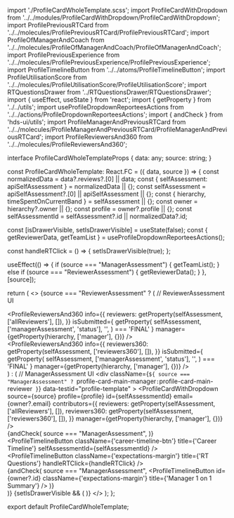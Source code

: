 import './ProfileCardWholeTemplate.scss';
import ProfileCardWithDropdown from '../../modules/ProfileCardWithDropdown/ProfileCardWithDropdown';
import ProfilePreviousRTCard from '../../molecules/ProfilePreviousRTCard/ProfilePreviousRTCard';
import ProfileOfManagerAndCoach from '../../molecules/ProfileOfManagerAndCoach/ProfileOfManagerAndCoach';
import ProfilePreviousExperience from '../../molecules/ProfilePreviousExperience/ProfilePreviousExperience';
import ProfileTimelineButton from '../../atoms/ProfileTimelineButton';
import ProfileUtilisationScore from '../../molecules/ProfileUtilisationScore/ProfileUtilisationScore';
import RTQuestionsDrawer from '../RTQuestionsDrawer/RTQuestionsDrawer';
import { useEffect, useState } from 'react';
import { getProperty } from '../../utils';
import useProfileDropdownReporteesActions from '../../actions/ProfileDropdownReporteesActions';
import { andCheck } from 'hds-ui/utils';
import ProfileManagerAndPreviousRTCard from '../../molecules/ProfileManagerAndPreviousRTCard/ProfileManagerAndPreviousRTCard';
import ProfileReviewersAnd360 from '../../molecules/ProfileReviewersAnd360';

interface ProfileCardWholeTemplateProps {
  data: any;
  source: string;
}

const ProfileCardWholeTemplate: React.FC<ProfileCardWholeTemplateProps> = ({
  data,
  source
}) => {
  const normalizedData = data?.reviews?.[0] || data;
  const { selfAssessment: apiSelfAssessment } = normalizedData || {};
  const selfAssessment = apiSelfAssessment?.[0] || apiSelfAssessment || {};
  const { hierarchy, timeSpentOnCurrentBand } = selfAssessment || {};
  const owner = hierarchy?.owner || {};
  const profile = owner?.profile || {};
  const selfAssessmentId = selfAssessment?.id || normalizedData?.id;

  const [isDrawerVisible, setIsDrawerVisible] = useState(false);
  const { getReviewerData, getTeamList } = useProfileDropdownReporteesActions();

  const handleRTClick = () => {
    setIsDrawerVisible(true);
  };

  useEffect(() => {
    if (source === "ManagerAssessment") {
      getTeamList();
    } else if (source === "ReviewerAssessment") {
      getReviewerData();
    }
  }, [source]);

  return (
    <>
      {source === "ReviewerAssessment" ? (
        // ReviewerAssessment UI
        <div className="profile-card-main" data-testid="profile-template">
          <ProfileCardWithDropdown
            profile={profile}
            id={selfAssessment?.id}
            email={owner?.email}
          />
          <div className="profile-card-sub-right">
            <ProfileManagerAndPreviousRTCard
              manager={hierarchy?.manager}
              previousAssessment={selfAssessment?.previousAssessment}
            />
            <div className="prev-exp-utilisation">
              <ProfileReviewersAnd360
                info={{
                  reviewers: getProperty(selfAssessment, ['allReviewers'], []),
                }}
                isSubmitted={
                  getProperty(
                    selfAssessment,
                    ['managerAssessment', 'status'],
                    '',
                  ) === 'FINAL'
                }
                manager={getProperty(hierarchy, ['manager'], {})}
              />
              <ProfileUtilisationScore
                userEmail={hierarchy?.owner?.email}
                cycleId={hierarchy?.cycle?.id}
              />
            </div>
            <div className="prev-exp-utilisation">
              <ProfileReviewersAnd360
                info={{
                  reviewers360: getProperty(selfAssessment, ['reviewers360'], []),
                }}
                isSubmitted={
                  getProperty(
                    selfAssessment,
                    ['managerAssessment', 'status'],
                    '',
                  ) === 'FINAL'
                }
                manager={getProperty(hierarchy, ['manager'], {})}
              />
              <ProfilePreviousExperience
                profile={profile}
                hierarchy={hierarchy}
                timeSpentOnCurrentBand={timeSpentOnCurrentBand}
              />
            </div>
          </div>
        </div>
      ) : (
        // ManagerAssessment UI
        <div
          className={`${
            source === "ManagerAssessment"
              ? `profile-card-main-manager`
              : `profile-card-main-reviewer`
          }`}
          data-testid="profile-template"
        >
          <ProfileCardWithDropdown
            source={source}
            profile={profile}
            id={selfAssessmentId}
            email={owner?.email}
            contributors={{
              reviewers: getProperty(selfAssessment, ['allReviewers'], []),
              reviewers360: getProperty(selfAssessment, ['reviewers360'], []),
            }}
            manager={getProperty(hierarchy, ['manager'], {})}
          />
          <ProfilePreviousRTCard
            previousAssessment={selfAssessment?.previousAssessment}
          />
          <div className="prev-exp-utilisation">
            <ProfilePreviousExperience
              profile={profile}
              hierarchy={hierarchy}
              timeSpentOnCurrentBand={timeSpentOnCurrentBand}
            />
            {andCheck(
              source === "ManagerAssessment",
              <ProfileUtilisationScore
                userEmail={hierarchy?.owner?.email}
                cycleId={hierarchy?.cycle?.id}
              />
            )}
          </div>
          <ProfileOfManagerAndCoach
            manager={hierarchy?.manager}
            coach={hierarchy?.coach}
            source={source}
          />
          <div className="profile-btn-margin">
            <ProfileTimelineButton
              className={'career-timeline-btn'}
              title={'Career Timeline'}
              selfAssessmentId={selfAssessmentId}
            />
            <br />
            <ProfileTimelineButton
              className={'expectations-margin'}
              title={'RT Questions'}
              handleRTClick={handleRTClick}
            />
            <br />
            {andCheck(
              source === "ManagerAssessment",
              <ProfileTimelineButton
                id={owner?.id}
                className={'expectations-margin'}
                title={'Manager 1 on 1 Summary'}
              />
            )}
          </div>
        </div>
      )}
      {setIsDrawerVisible && (
        <RTQuestionsDrawer
          setIsDrawerVisible={setIsDrawerVisible}
          isDrawerVisible={isDrawerVisible}
          assessmentId={selfAssessmentId}
        />
      )}
    </>
  );
};

export default ProfileCardWholeTemplate;
